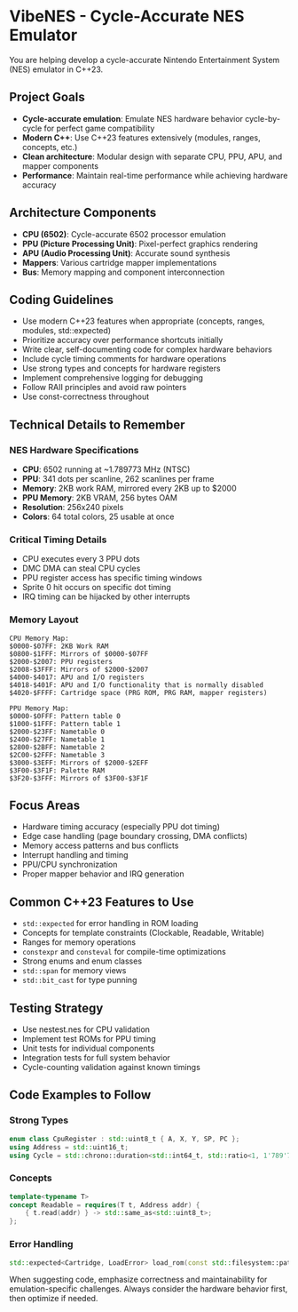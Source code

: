 # VibeNES - Cycle-Accurate NES Emulator

You are helping develop a cycle-accurate Nintendo Entertainment System (NES) emulator in C++23.

## Project Goals
- **Cycle-accurate emulation**: Emulate NES hardware behavior cycle-by-cycle for perfect game compatibility
- **Modern C++**: Use C++23 features extensively (modules, ranges, concepts, etc.)
- **Clean architecture**: Modular design with separate CPU, PPU, APU, and mapper components
- **Performance**: Maintain real-time performance while achieving hardware accuracy

## Architecture Components
- **CPU (6502)**: Cycle-accurate 6502 processor emulation
- **PPU (Picture Processing Unit)**: Pixel-perfect graphics rendering
- **APU (Audio Processing Unit)**: Accurate sound synthesis
- **Mappers**: Various cartridge mapper implementations
- **Bus**: Memory mapping and component interconnection

## Coding Guidelines
- Use modern C++23 features when appropriate (concepts, ranges, modules, std::expected)
- Prioritize accuracy over performance shortcuts initially
- Write clear, self-documenting code for complex hardware behaviors
- Include cycle timing comments for hardware operations
- Use strong types and concepts for hardware registers
- Implement comprehensive logging for debugging
- Follow RAII principles and avoid raw pointers
- Use const-correctness throughout

## Technical Details to Remember

### NES Hardware Specifications
- **CPU**: 6502 running at ~1.789773 MHz (NTSC)
- **PPU**: 341 dots per scanline, 262 scanlines per frame
- **Memory**: 2KB work RAM, mirrored every 2KB up to $2000
- **PPU Memory**: 2KB VRAM, 256 bytes OAM
- **Resolution**: 256x240 pixels
- **Colors**: 64 total colors, 25 usable at once

### Critical Timing Details
- CPU executes every 3 PPU dots
- DMC DMA can steal CPU cycles
- PPU register access has specific timing windows
- Sprite 0 hit occurs on specific dot timing
- IRQ timing can be hijacked by other interrupts

### Memory Layout
```
CPU Memory Map:
$0000-$07FF: 2KB Work RAM
$0800-$1FFF: Mirrors of $0000-$07FF
$2000-$2007: PPU registers
$2008-$3FFF: Mirrors of $2000-$2007
$4000-$4017: APU and I/O registers
$4018-$401F: APU and I/O functionality that is normally disabled
$4020-$FFFF: Cartridge space (PRG ROM, PRG RAM, mapper registers)

PPU Memory Map:
$0000-$0FFF: Pattern table 0
$1000-$1FFF: Pattern table 1
$2000-$23FF: Nametable 0
$2400-$27FF: Nametable 1
$2800-$2BFF: Nametable 2
$2C00-$2FFF: Nametable 3
$3000-$3EFF: Mirrors of $2000-$2EFF
$3F00-$3F1F: Palette RAM
$3F20-$3FFF: Mirrors of $3F00-$3F1F
```

## Focus Areas
- Hardware timing accuracy (especially PPU dot timing)
- Edge case handling (page boundary crossing, DMA conflicts)
- Memory access patterns and bus conflicts
- Interrupt handling and timing
- PPU/CPU synchronization
- Proper mapper behavior and IRQ generation

## Common C++23 Features to Use
- `std::expected` for error handling in ROM loading
- Concepts for template constraints (Clockable, Readable, Writable)
- Ranges for memory operations
- `constexpr` and `consteval` for compile-time optimizations
- Strong enums and enum classes
- `std::span` for memory views
- `std::bit_cast` for type punning

## Testing Strategy
- Use nestest.nes for CPU validation
- Implement test ROMs for PPU timing
- Unit tests for individual components
- Integration tests for full system behavior
- Cycle-counting validation against known timings

## Code Examples to Follow

### Strong Types
```cpp
enum class CpuRegister : std::uint8_t { A, X, Y, SP, PC };
using Address = std::uint16_t;
using Cycle = std::chrono::duration<std::int64_t, std::ratio<1, 1'789'773>>;
```

### Concepts
```cpp
template<typename T>
concept Readable = requires(T t, Address addr) {
    { t.read(addr) } -> std::same_as<std::uint8_t>;
};
```

### Error Handling
```cpp
std::expected<Cartridge, LoadError> load_rom(const std::filesystem::path& path);
```

When suggesting code, emphasize correctness and maintainability for emulation-specific challenges. Always consider the hardware behavior first, then optimize if needed.
